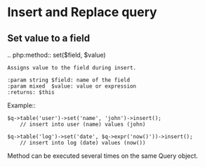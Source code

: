 
Insert and Replace query
========================

Set value to a field
--------------------

.. php:method:: set($field, $value)

    Assigns value to the field during insert.

    :param string $field: name of the field
    :param mixed  $value: value or expression
    :returns: $this

Example::

    $q->table('user')->set('name', 'john')->insert();
        // insert into user (name) values (john)

    $q->table('log')->set('date', $q->expr('now()'))->insert();
        // insert into log (date) values (now())

Method can be executed several times on the same Query object.

